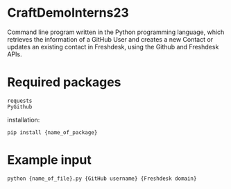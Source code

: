 # CraftDemoInterns23

Command line program written in the Python programming language, which retrieves the information of 
a GitHub User and creates a new Contact or updates an existing contact in Freshdesk, using the Github and Freshdesk APIs.

# Required packages
```
requests
PyGithub
```
installation:
```
pip install {name_of_package}
```

# Example input
```
python {name_of_file}.py {GitHub username} {Freshdesk domain}
```

